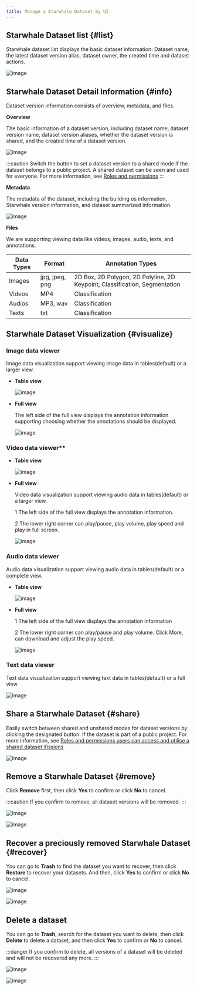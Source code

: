 ```yaml
---
title: Manage a Starwhale Dataset by UI
---
```


## Starwhale Dataset list {#list}

Starwhale dataset list displays the basic dataset information: Dataset name, the latest dataset version alias, dataset owner, the created time and dataset actions.

![image](https://starwhale-examples.oss-cn-beijing.aliyuncs.com/docs/User%20guide/Dataset/manage/list.png)

## Starwhale Dataset Detail Information {#info}

Dataset version information consists of overview, metadata, and files.

**Overview** 

The basic information of a dataset version, including dataset name, dataset version name, dataset version aliases, whether the dataset version is shared, and the created time of a dataset version.

![image](https://starwhale-examples.oss-cn-beijing.aliyuncs.com/docs/User%20guide/Dataset/manage/detail.png)

:::caution
Switch the button to set a dataset version to a shared mode if the dataset belongs to a public project. A shared dataset can be seen and used for everyone. For more information, see [Roles and permissions](https://doc.starwhale.ai/docs/concepts/roles-permissions) 
:::

**Metadata**

The metadata of the dataset, including the building os information, Starwhale version information, and dataset summarized information.

![image](https://starwhale-examples.oss-cn-beijing.aliyuncs.com/docs/User%20guide/Dataset/manage/meta.png)

**Files**

We are supporting viewing data like videos, images, audio, texts, and annotations.

| Data Types | Format | Annotation Types |
|---|---|---|
| Images |jpg, jpeg, png | 2D Box, 2D Polygon, 2D Polyline, 2D Keypoint, Classification, Segmentation |
| Videos | MP4 | Classification |
| Audios | MP3, wav | Classification |
| Texts | txt | Classification |

## Starwhale Dataset Visualization {#visualize}

### Image data viewer

Image data visualization support viewing image data in tables(default) or a larger view.

- **Table view**

  ![image](https://starwhale-examples.oss-cn-beijing.aliyuncs.com/docs/User%20guide/Dataset/manage/inmage%20viewer.png)

- **Full view**

  The left side of the full view displays the annotation information supporting choosing whether the annotations should be displayed.

  ![image](https://starwhale-examples.oss-cn-beijing.aliyuncs.com/docs/User%20guide/Dataset/manage/image%20viewer%20full.png)

### Video data viewer**
  
- **Table view**

  ![image](https://starwhale-examples.oss-cn-beijing.aliyuncs.com/docs/User%20guide/Dataset/manage/video.jpg)

- **Full view**

  Video data visualization support viewing audio data in tables(default) or a larger view.

  1 The left side of the full view displays the annotation information.

  2 The lower right corner can play/pause, play volume, play speed and play in full screen.

  ![image](https://starwhale-examples.oss-cn-beijing.aliyuncs.com/docs/User%20guide/Dataset/manage/videofull.jpg)

### Audio data viewer
 
Audio data visualization support viewing audio data in tables(default) or a complete view.

- **Table view**

  ![image](https://starwhale-examples.oss-cn-beijing.aliyuncs.com/docs/User%20guide/Dataset/manage/audio.png)

- **Full view**

  1 The left side of the full view displays the annotation information

  2 The lower right corner can play/pause and play volume. Click More, can download and adjust the play speed.

  ![image](https://starwhale-examples.oss-cn-beijing.aliyuncs.com/docs/User%20guide/Dataset/manage/audio%20full.png)

### Text data viewer

Text data visualization support viewing text data in tables(default) or a full view

![image](https://starwhale-examples.oss-cn-beijing.aliyuncs.com/docs/User%20guide/Dataset/manage/text.png)

## Share a Starwhale Dataset {#share}

Easily switch between shared and unshared modes for dataset versions by clicking the designated button. If the dataset is part of a public project. For more information, see [Roles and permissions users can access and utilise a shared dataset ifissions](https://dopc.starwhale.ai/docs/concepts/roles-permissions)

![image](https://starwhale-examples.oss-cn-beijing.aliyuncs.com/docs/User%20guide/Dataset/manage/share.png)

## Remove a Starwhale Dataset {#remove}

Click **Remove** first, then click **Yes** to confirm or click **No** to cancel.

:::caution
If you confirm to remove, all dataset versions will be removed.
:::

![image](https://starwhale-examples.oss-cn-beijing.aliyuncs.com/docs/User%20guide/Dataset/manage/remove.png)

![image](https://starwhale-examples.oss-cn-beijing.aliyuncs.com/docs/User%20guide/Dataset/manage/confirm.png)

## Recover a preciously removed Starwhale Dataset {#recover}

You can go to **Trash** to find the dataset you want to recover, then click **Restore** to recover your datasets. And then, click **Yes** to confirm or click **No** to cancel.

![image](https://starwhale-examples.oss-cn-beijing.aliyuncs.com/docs/User%20guide/Dataset/manage/restore.png)

![image](https://starwhale-examples.oss-cn-beijing.aliyuncs.com/docs/User%20guide/Dataset/manage/restore%20confirm.png)

## Delete a dataset

You can go to **Trash**, search for the dataset you want to delete, then click **Delete** to delete a dataset, and then click **Yes** to confirm or **No** to cancel. 

:::danger
If you confirm to delete, all versions of a dataset will be deleted and will not be recovered any more.
:::

![image](https://starwhale-examples.oss-cn-beijing.aliyuncs.com/docs/User%20guide/Dataset/manage/delete.jpg)

![image](https://starwhale-examples.oss-cn-beijing.aliyuncs.com/docs/User%20guide/Dataset/manage/delete%20confirm.jpg)
